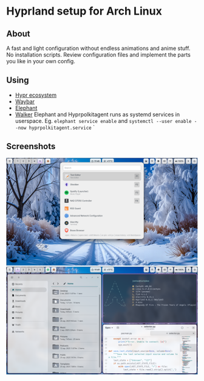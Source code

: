 # Hyprland setup for Arch Linux
## About
A fast and light configuration without endless animations and anime stuff. No installation scripts. Review configuration files and implement the parts you like in your own config.
## Using
* [Hypr ecosystem](https://wiki.hypr.land/Hypr-Ecosystem/)
* [Waybar](https://github.com/Alexays/Waybar)
* [Elephant](https://github.com/abenz1267/elephant/)
* [Walker](https://github.com/abenz1267/walker/)
Elephant and Hyprpolkitagent runs as systemd services in userspace. Eg. `elephant service enable` and `systemctl --user enable --now hyprpolkitagent.service`
`
## Screenshots
![Hyprland Desktop](screenshots/desktop1.png)
![Hyprland Desktop](screenshots/desktop2.png)
